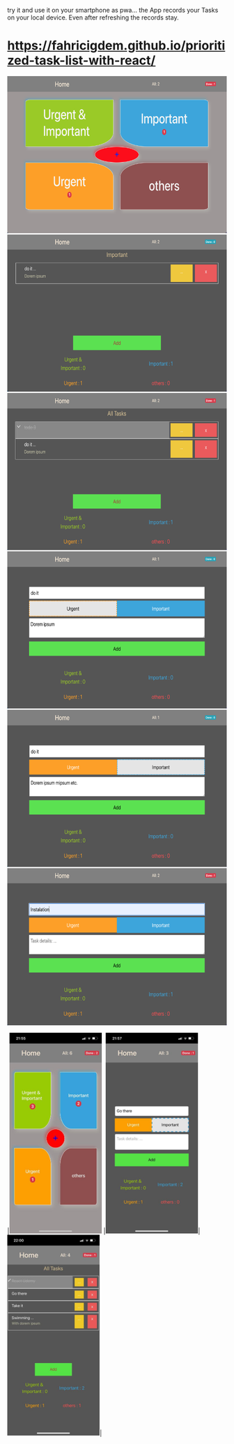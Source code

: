 try it and use it on your smartphone as pwa...
the App records your Tasks on your local device. Even after refreshing the records stay. 

# https://fahricigdem.github.io/prioritized-task-list-with-react/


<img src="app-photos/dashboard.png" height="360" title="dashboard">
<img src="app-photos/list-important.png" height="360" title="Home Page">
<img src="app-photos/alltasks.png" height="360" title="alltasks">
<img src="app-photos/important.png" height="360" title="important">
<img src="app-photos/urgent.png" height="360" title="urgent">
<img src="app-photos/urgent-important.png" height="360" title="urgent-important">
  
  
|<img src="app-photos/smartphone1.jpeg" height="460" title="smartphone1">     |<img src="app-photos/smartphone2.jpeg" height="460" title="smartphone2">| <img src="app-photos/smartphone3.jpeg" height="460" title="smartphone3">|

